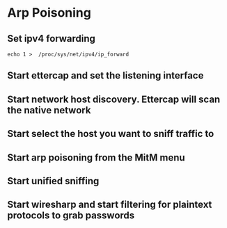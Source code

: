 # Arp Poisoning
## Set ipv4 forwarding
`echo 1 >  /proc/sys/net/ipv4/ip_forward`
## Start ettercap and set the listening interface
## Start network host discovery. Ettercap will scan the native network
## Start select the host you want to sniff traffic to
## Start arp poisoning from the MitM menu
## Start unified sniffing
## Start wiresharp and start filtering for plaintext protocols to grab passwords